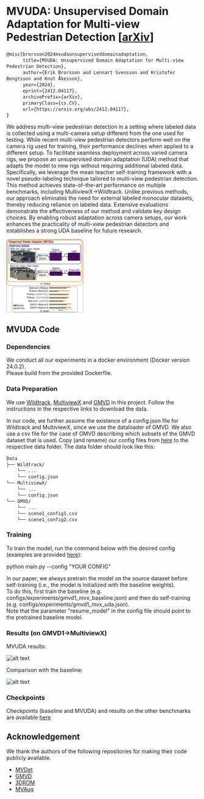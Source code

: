 # MVUDA: Unsupervised Domain Adaptation for Multi-view Pedestrian Detection [[arXiv](https://arxiv.org/abs/2412.04117)]
```
@misc{brorsson2024mvudaunsuperviseddomainadaptation,
      title={MVUDA: Unsupervised Domain Adaptation for Multi-view Pedestrian Detection}, 
      author={Erik Brorsson and Lennart Svensson and Kristofer Bengtsson and Knut Åkesson},
      year={2024},
      eprint={2412.04117},
      archivePrefix={arXiv},
      primaryClass={cs.CV},
      url={https://arxiv.org/abs/2412.04117}, 
}
```

We address multi-view pedestrian detection in a setting where labeled data is collected using a multi-camera setup different from the one used for testing. While recent multi-view pedestrian detectors perform well on the camera rig used for training, their performance declines when applied to a different setup.
To facilitate seamless deployment across varied camera rigs, we propose an unsupervised domain adaptation (UDA) method that adapts the model to new rigs without requiring additional labeled data. Specifically, we leverage the mean teacher self-training framework with a novel pseudo-labeling technique tailored to multi-view pedestrian detection. This method achieves state-of-the-art performance on multiple benchmarks, including MultiviewX$\rightarrow$Wildtrack. 
Unlike previous methods, our approach eliminates the need for external labeled monocular datasets, thereby reducing reliance on labeled data. Extensive evaluations demonstrate the effectiveness of our method and validate key design choices. By enabling robust adaptation across camera setups, our work enhances the practicality of multi-view pedestrian detectors and establishes a strong UDA baseline for future research.


<img src="resources/images/mvuda.png" width=40% height=40%>


## MVUDA Code

### Dependencies
We conduct all our experiments in a docker environment (Docker version 24.0.2).  
Please build from the provided Dockerfile.

### Data Preparation
We use [Wildtrack](https://www.epfl.ch/labs/cvlab/data/data-wildtrack/), [MultiviewX](https://github.com/hou-yz/MVDet?tab=readme-ov-file#multiviewx-dataset) and [GMVD](https://github.com/jeetv/GMVD_dataset) in this project. Follow the instructions in the respective links to download the data. 
 
In our code, we further assume the existence of a config.json file for Wildtrack and MultiviewX, since we use the dataloader of GMVD.
We also use a csv file for the case of GMVD describing which subsets of the GMVD dataset that is used.
Copy (and rename) our config files from [here](configs/datasets) to the respective data folder.
The data folder should look like this:
```
Data
├── Wildtrack/ 
    └── ...
    └── config.json
└── MultiviewX/
    └── ...
    └── config.json
└── GMVD/
    └── ...
    └── scene1_config1.csv
    └── scene1_config2.csv
```

### Training
To train the model, run the command below with the desired config (examples are provided [here](configs/experiments)):

python main.py --config "YOUR CONFIG"

In our paper, we always pretrain the model on the source dataset before self-training (i.e., the model is initialized with the baseline weights).  
To do this, first train the baseline (e.g. configs/experiments/gmvd1_mvx_baseline.json) and then do self-training (e.g. configs/experiments/gmvd1_mvx_uda.json).  
Note that the parameter "resume_model" in the config file should point to the pretrained baseline model.  


### Results (on GMVD1->MultiviewX)

MVUDA results:

 ![alt text](resources/videos/GMVD1->MultiviewX_MVUDA.gif "MVUDA results") 
 
 
 Comparison with the baseline:

  ![alt text](resources/videos/baseline_comparison.gif "baseline comparison") 

### Checkpoints
Checkpoints (baseline and MVUDA) and results on the other benchmarks are available [here](https://drive.google.com/drive/folders/1P0dgInoPV5ooDzvI4xBHOMUvTe95fgKe?usp=sharing)

## Acknowledgement

We thank the authors of the following repositories for making their code publicly available.

- [MVDet](https://github.com/hou-yz/MVDet)
- [GMVD](https://github.com/jeetv/GMVD)
- [3DROM](https://github.com/xjtlu-cvlab/3DROM)
- [MVAug](https://github.com/cvlab-epfl/MVAug)
